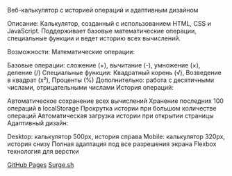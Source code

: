 Веб-калькулятор с историей операций и адаптивным дизайном

Описание: Калькулятор, созданный с использованием HTML, CSS и JavaScript. Поддерживает базовые математические операции, специальные функции и ведет историю всех вычислений.

Возможности: Математические операции:

Базовые операции: сложение (+), вычитание (-), умножение (×), деление (/)
Специальные функции: Квадратный корень (√), Возведение в квадрат (x²), Проценты (%)
Дополнительно: работа с десятичными числами, отрицательными числами
История операций:

Автоматическое сохранение всех вычислений
Хранение последних 100 операций в localStorage
Прокрутка истории при большом количестве операций
Автоматическая загрузка истории при открытии страницы
Адаптивный дизайн:

Desktop: калькулятор 500px, история справа
Mobile: калькулятор 320px, история снизу
Полная адаптация под все разрешения экрана
Flexbox технология для верстки

[GitHub Pages](https://research-git-2.github.io/web-calculator/)
[Surge.sh](https://web-calculator-pactiks2.surge.sh/)
